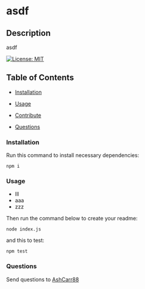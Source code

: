 
  # asdf

  ## Description
  
  asdf

  [![License: MIT](https://img.shields.io/badge/License-MIT-brightgreen.svg)](https://opensource.org/licenses/MIT)

  ## Table of Contents

  * [Installation](#installation)

  * [Usage](#usage)

  * [Contribute](#contribute)

  * [Questions](#questions)
  
  ### Installation

  Run this command to install necessary dependencies:

  ```
  npm i
  ```
  
  ### Usage

  
  * lll
  * aaa
  * zzz

  Then run the command below to create your readme:

  ```
  node index.js
  ```

  and this to test:

  ```
  npm test
  ```
  
  ### Questions

  Send questions to [AshCarr88](https://github.com/AshCarr88)
  
